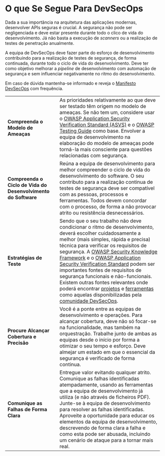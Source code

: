# O que Se Segue Para DevSecOps

Dada a sua importância na arquitetura das aplicações modernas, desenvolver APIs
seguras é crucial. A segurança não pode ser negligenciada e deve estar presente
durante todo o clico de vida do desenvolvimento. Já não basta a execução de
_scanners_ ou a realização de testes de penetração anualmente.

A equipa de DevSecOps deve fazer parte do esforço de desenvolvimento
contribuindo para a realização de testes de segurança, de forma continuada,
durante todo o ciclo de vida do desenvolvimento. Deve ter como objetivo melhorar
a _pipeline_ de desenvolvimento com automação de segurança e sem influenciar
negativamente no ritmo do desenvolvimento.

Em caso de dúvida mantenha-se informado e reveja o [Manifesto DevSecOps][1] com
frequência.



| | |
|-|-|
| **Compreenda o Modelo de Ameaças** | As prioridades relativamente ao que deve ser testado têm origem no modelo de ameaças. Se não tem um, considere usar o [OWASP Application Security Verification Standard (ASVS)][2] e o [OWASP Testing Guide][3] como base. Envolver a equipa de desenvolvimento na elaboração do modelo de ameaças pode torná-la mais consciente para questões relacionadas com segurança. |
| **Compreenda o Ciclo de Vida do Desenvolvimento do Software** | Reúna a equipa de desenvolvimento para melhor compreender o ciclo de vida do desenvolvimento do software. O seu contributo para a realização continua de testes de segurança deve ser compatível com as pessoas, processos e ferramentas. Todos devem concordar com o processo, de forma a não provocar atrito ou resistência desnecessários. |
| **Estratégias de Teste** | Sendo que o seu trabalho não deve condicionar o ritmo de desenvolvimento, deverá escolher cuidadosamente a melhor (mais simples, rápida e precisa) técnica para verificar os requisitos de segurança. A [OWASP Security Knowledge Framework][4] e o [OWASP Application Security Verification Standard][5] podem ser importantes fontes de requisitos de segurança funcionais e não-funcionais. Existem outras fontes relevantes onde poderá encontrar [projetos][6] e [ferramentas][7] como aquelas disponibilizadas pela [comunidade DevSecOps][8]. |
| **Procure Alcançar Cobertura e Precisão** | Você é a ponte entre as equipas de desenvolvimento e operações. Para alcançar cobertura, deve não só focar-se na funcionalidade, mas também na orquestração. Trabalhe junto de ambas as equipas desde o início por forma a otimizar o seu tempo e esforço. Deve almejar um estado em que o essencial da segurança é verificado de forma continua. |
| **Comunique as Falhas de Forma Clara** | Entregue valor evitando qualquer atrito. Comunique as falhas identificadas atempadamente, usando as ferramentas que a equipa de desenvolvimento já utiliza (e não através de ficheiros PDF). Junte-se à equipa de desenvolvimento para resolver as falhas identificadas. Aproveite a oportunidade para educar os elementos da equipa de desenvolvimento, descrevendo de forma clara a falha e como esta pode ser abusada, incluindo um cenário de ataque para a tornar mais real. |

[1]: https://www.devsecops.org/
[2]: https://owasp.org/www-project-application-security-verification-standard/
[3]: https://owasp.org/www-project-web-security-testing-guide/
[4]: https://owasp.org/www-project-security-knowledge-framework/
[5]: https://owasp.org/www-project-application-security-verification-standard/
[6]: http://devsecops.github.io/
[7]: https://github.com/devsecops/awesome-devsecops
[8]: http://devsecops.org
